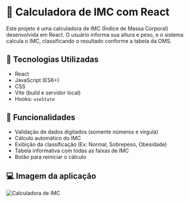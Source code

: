 # 🧮 Calculadora de IMC com React

Este projeto é uma calculadora de IMC (Índice de Massa Corporal) desenvolvida em React. O usuário informa sua altura e peso, e o sistema calcula o IMC, classificando o resultado conforme a tabela da OMS.

## 🚀 Tecnologias Utilizadas

- React
- JavaScript (ES6+)
- CSS
- Vite (build e servidor local)
- Hooks: `useState`

## 🎯 Funcionalidades

- Validação de dados digitados (somente números e vírgula)
- Cálculo automático do IMC
- Exibição da classificação (Ex: Normal, Sobrepeso, Obesidade)
- Tabela informativa com todas as faixas de IMC
- Botão para reiniciar o cálculo

## 💻 Imagem da aplicação

![Calculadora de IMC](./img.img.1.png)




